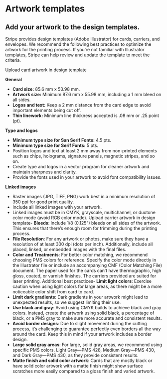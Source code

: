 # Artwork templates

## Add your artwork to the design templates.

Stripe provides design templates (Adobe Illustrator) for cards, carriers, and
envelopes. We recommend the following best practices to optimize the artwork for
the printing process. If you’re not familiar with Illustrator templates, Stripe
can help review and update the template to meet the criteria.

Upload card artwork in design template

**General**

- **Card size:** 85.6 mm x 53.98 mm.
- **Artwork size:** Minimum 87.6 mm x 55.98 mm, including a 1 mm bleed on all
sides.
- **Logos and text:** Keep a 2 mm distance from the card edge to avoid important
elements being cut off.
- **Thin linework:** Minimum line thickness accepted is .08 mm or .25 point
(pt).

**Type and logos**

- **Minimum type size for San Serif Fonts:** 4.5 pts.
- **Minimum type size for Serif Fonts:** 5 pts.
- Position logos and text at least 2 mm away from non-printed elements such as
chips, holograms, signature panels, magnetic stripes, and so on.
- Create type and logos in a vector program for cleaner artwork and maintain
sharpness and clarity.
- Provide the fonts used in your artwork to avoid font compatibility issues.

**Linked images**

- Raster images (JPG, TIFF, PNG) work best in a minimum resolution of 350 ppi
for good print quality.
- Include all linked images with your artwork.
- Linked images must be in CMYK, grayscale, multichannel, or duotone color mode
(avoid RGB color mode).
Upload carrier artwork in design template- **Bleeds**: Include 1/8 (0.125")
bleeds on all sides of the artwork. This ensures that there’s enough room for
trimming during the printing process.
- **File Resolution**: For any artwork or photos, make sure they have a
resolution of at least 300 dpi (dots per inch). Additionally, include all
placed, linked, or embedded images with the final files.
- **Color and Treatments**: For better color matching, we recommend choosing PMS
colors for reference. Specify the color mode directly in the Illustrator file or
include an accompanying CMF (Color Matching File) document. The paper used for
the cards can’t have thermographic, high gloss, coated, or varnish finishes. The
carriers provided are suited for laser printing.
Additional best practices- **Limit light colors**: Exercise caution when using
light colors for large areas, as there might be a more noticeable color shift
from card to card.
- **Limit dark gradients**: Dark gradients in your artwork might lead to
unexpected results, so we suggest limiting their use.
- **Use black and gray**: Avoid using CMYK builds to achieve black and gray
colors. Instead, create the artwork using solid black, a percentage of black, or
a PMS gray to make sure more accurate and consistent results.
- **Avoid border designs**: Due to slight movement during the cutting process,
it’s challenging to guarantee perfectly even borders all the way around the
card. Keep this in mind if your artwork includes a border design.
- **Large solid gray areas**: For large, solid gray areas, we recommend using
specific PMS colors. Light Gray—PMS 428, Medium Gray—PMS 430, and Dark Gray—PMS
430, as they provide consistent results.
- **Matte finish and solid color artwork**: Cards that are mostly black or have
solid color artwork with a matte finish might show surface scratches more easily
compared to a gloss finish and varied artwork.